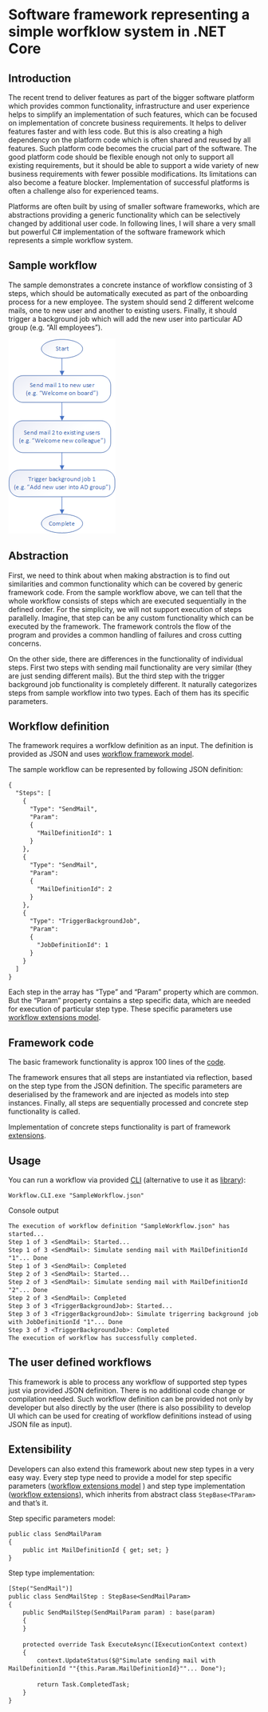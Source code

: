 # Software framework representing a simple worfklow system in .NET Core

## Introduction

The recent trend to deliver features as part of the bigger software platform which provides common functionality, infrastructure and user experience helps to simplify an implementation of such features, which can be focused on implementation of concrete business requirements. It helps to deliver features faster and with less code. But this is also creating a high dependency on the platform code which is often shared and reused by all features. Such platform code becomes the crucial part of the software. The good platform code should be flexible enough not only to support all existing requirements, but it should be able to support a wide variety of new business requirements with fewer possible modifications. Its limitations can also become a feature blocker. Implementation of successful platforms is often a challenge also for experienced teams.

Platforms are often built by using of smaller software frameworks, which are abstractions providing a generic functionality which can be selectively changed by additional user code. In following lines, I will share a very small but powerful C# implementation of the software framework which represents a simple workflow system.

## Sample workflow
The sample demonstrates a concrete instance of workflow consisting of 3 steps, which should be automatically executed as part of the onboarding process for a new employee.
The system should send 2 different welcome mails, one to new user and another to existing users. Finally, it should trigger a background job which will add the new user into particular AD group (e.g. “All employees”).

![Sample workflow](assets/images/SampleWorkflow.png)

## Abstraction
First, we need to think about when making abstraction is to find out similarities and common functionality which can be covered by generic framework code. From the sample workflow above, we can tell that the whole workflow consists of steps which are executed sequentially in the defined order. For the simplicity, we will not support execution of steps parallelly. Imagine, that step can be any custom functionality which can be executed by the framework. The framework controls the flow of the program and provides a common handling of failures and cross cutting concerns.

On the other side, there are differences in the functionality of individual steps. First two steps with sending mail functionality are very similar (they are just sending different mails). But the third step with the trigger background job functionality is completely different. It naturally categorizes steps from sample workflow into two types. Each of them has its specific parameters.

## Workflow definition
The framework requires a worfklow definition as an input. The definition is provided as JSON and uses [workflow framework model](Workflow.Framework.Model).

The sample workflow can be represented by following JSON definition:

```
{
  "Steps": [
    {
      "Type": "SendMail",
      "Param":
      {
        "MailDefinitionId": 1
      }
    },
    {
      "Type": "SendMail",
      "Param":
      {
        "MailDefinitionId": 2
      }
    },
    {
      "Type": "TriggerBackgroundJob",
      "Param":
      {
        "JobDefinitionId": 1
      }
    }
  ]
}
```

Each step in the array has “Type” and “Param” property which are common. But the “Param” property contains a step specific data, which are needed for execution of particular step type. These specific parameters use [workflow extensions model](Workflow.Extensions.Model).

## Framework code
The basic framework functionality is approx 100 lines of the [code](Workflow.Framework/Workflow.cs).

The framework ensures that all steps are instantiated via reflection, based on the step type from the JSON definition. The specific parameters are deserialised by the framework and are injected as models into step instances. Finally, all steps are sequentially processed and concrete step functionality is called.

Implementation of concrete steps functionality is part of framework [extensions](#Extensibility).

## Usage

You can run a workflow via provided [CLI](Workflow.CLI) (alternative to use it as [library](Workflow.Framework)):
```
Workflow.CLI.exe "SampleWorkflow.json"
```

Console output
```
The execution of workflow definition "SampleWorkflow.json" has started...
Step 1 of 3 <SendMail>: Started...
Step 1 of 3 <SendMail>: Simulate sending mail with MailDefinitionId "1"... Done
Step 1 of 3 <SendMail>: Completed
Step 2 of 3 <SendMail>: Started...
Step 2 of 3 <SendMail>: Simulate sending mail with MailDefinitionId "2"... Done
Step 2 of 3 <SendMail>: Completed
Step 3 of 3 <TriggerBackgroundJob>: Started...
Step 3 of 3 <TriggerBackgroundJob>: Simulate trigerring background job with JobDefinitionId "1"... Done
Step 3 of 3 <TriggerBackgroundJob>: Completed
The execution of workflow has successfully completed.
```

## The user defined workflows
This framework is able to process any workflow of supported step types just via provided JSON definition. There is no additional code change or compilation needed. Such workflow definition can be provided not only by developer but also directly by the user (there is also possibility to develop UI which can be used for creating of workflow definitions instead of using JSON file as input).

## Extensibility
Developers can also extend this framework about new step types in a very easy way.
Every step type need to provide a model for step specific parameters ([workflow extensions model](Workflow.Extensions.Model) ) and step type implementation ([workflow extensions](Workflow.Extensions)), which inherits from abstract class `StepBase<TParam>` and that’s it.

Step specific parameters model:

```
public class SendMailParam
{
    public int MailDefinitionId { get; set; }
}
```

Step type implementation:
```
[Step("SendMail")]
public class SendMailStep : StepBase<SendMailParam>
{
    public SendMailStep(SendMailParam param) : base(param) 
    {
    }

    protected override Task ExecuteAsync(IExecutionContext context)
    {
        context.UpdateStatus($@"Simulate sending mail with MailDefinitionId ""{this.Param.MailDefinitionId}""... Done");

        return Task.CompletedTask;
    }
}
```




